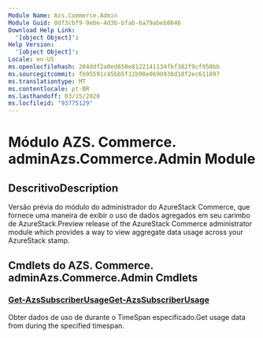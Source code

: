 ```yaml
---
Module Name: Azs.Commerce.Admin
Module Guid: 0df3cbf9-9ebe-4d3b-bfab-6a79abeb8646
Download Help Link:
  '[object Object]': 
Help Version:
  '[object Object]': 
Locale: en-US
ms.openlocfilehash: 204ddf2a0ed650e8122141134fbf382f9cf950bb
ms.sourcegitcommit: fb95591c45bb5f12b98e0690938d18f2ec611897
ms.translationtype: MT
ms.contentlocale: pt-BR
ms.lasthandoff: 03/15/2020
ms.locfileid: "93775129"
---
```

# <span data-ttu-id="4a954-101">Módulo AZS. Commerce. admin</span><span class="sxs-lookup"><span data-stu-id="4a954-101">Azs.Commerce.Admin Module</span></span>
## <span data-ttu-id="4a954-102">Descritivo</span><span class="sxs-lookup"><span data-stu-id="4a954-102">Description</span></span>
<span data-ttu-id="4a954-103">Versão prévia do módulo do administrador do AzureStack Commerce, que fornece uma maneira de exibir o uso de dados agregados em seu carimbo de AzureStack.</span><span class="sxs-lookup"><span data-stu-id="4a954-103">Preview release of the AzureStack Commerce administrator module which provides a way to view aggregate data usage across your AzureStack stamp.</span></span> 

## <span data-ttu-id="4a954-104">Cmdlets do AZS. Commerce. admin</span><span class="sxs-lookup"><span data-stu-id="4a954-104">Azs.Commerce.Admin Cmdlets</span></span>
### [<span data-ttu-id="4a954-105">Get-AzsSubscriberUsage</span><span class="sxs-lookup"><span data-stu-id="4a954-105">Get-AzsSubscriberUsage</span></span>](Get-AzsSubscriberUsage.md)
<span data-ttu-id="4a954-106">Obter dados de uso de durante o TimeSpan especificado.</span><span class="sxs-lookup"><span data-stu-id="4a954-106">Get usage data from during the specified timespan.</span></span>

